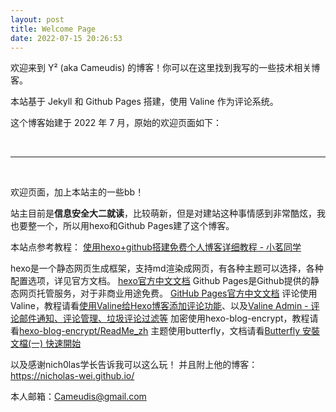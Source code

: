 ```yaml
---
layout: post
title: Welcome Page
date: 2022-07-15 20:26:53
---
```


 <!--
 ▄████▄   ▄▄▄       ███▄ ▄███▓▓█████  █    ██ ▓█████▄  ██▓  ██████ 
▒██▀ ▀█  ▒████▄    ▓██▒▀█▀ ██▒▓█   ▀  ██  ▓██▒▒██▀ ██▌▓██▒▒██    ▒ 
▒▓█    ▄ ▒██  ▀█▄  ▓██    ▓██░▒███   ▓██  ▒██░░██   █▌▒██▒░ ▓██▄   
▒▓▓▄ ▄██▒░██▄▄▄▄██ ▒██    ▒██ ▒▓█  ▄ ▓▓█  ░██░░▓█▄   ▌░██░  ▒   ██▒
▒ ▓███▀ ░ ▓█   ▓██▒▒██▒   ░██▒░▒████▒▒▒█████▓ ░▒████▓ ░██░▒██████▒▒
░ ░▒ ▒  ░ ▒▒   ▓▒█░░ ▒░   ░  ░░░ ▒░ ░░▒▓▒ ▒ ▒  ▒▒▓  ▒ ░▓  ▒ ▒▓▒ ▒ ░
  ░  ▒     ▒   ▒▒ ░░  ░      ░ ░ ░  ░░░▒░ ░ ░  ░ ▒  ▒  ▒ ░░ ░▒  ░ ░
░          ░   ▒   ░      ░      ░    ░░░ ░ ░  ░ ░  ░  ▒ ░░  ░  ░  
░ ░            ░  ░       ░      ░  ░   ░        ░     ░        ░  
░                                              ░
-->

欢迎来到 Y² (aka Cameudis) 的博客！你可以在这里找到我写的一些技术相关博客。

本站基于 Jekyll 和 Github Pages 搭建，使用 Valine 作为评论系统。

这个博客始建于 2022 年 7 月，原始的欢迎页面如下：

<br>

---

<br>

欢迎页面，加上本站主的一些bb！

站主目前是**信息安全大二就读**，比较萌新，但是对建站这种事情感到非常酷炫，我也要整一个，所以用hexo和Github Pages建了这个博客。

本站点参考教程：
[使用hexo+github搭建免费个人博客详细教程 - 小茗同学](https://www.cnblogs.com/liuxianan/p/build-blog-website-by-hexo-github.html#%E4%BD%BF%E7%94%A8hexo%E5%86%99%E5%8D%9A%E5%AE%A2)

hexo是一个静态网页生成框架，支持md渲染成网页，有各种主题可以选择，各种配置选项，详见官方文档。
[hexo官方中文文档](https://hexo.io/zh-cn/docs/)
Github Pages是Github提供的静态网页托管服务，对于非商业用途免费。
[GitHub Pages官方中文文档](https://docs.github.com/cn/pages)
评论使用Valine，教程请看[使用Valine给Hexo博客添加评论功能](https://cameudis.github.io/Tech/Blog/b9325487ff4b.html)、以及[Valine Admin - 评论邮件通知、评论管理、垃圾评论过滤等](https://github.com/DesertsP/Valine-Admin)
加密使用hexo-blog-encrypt，教程请看[hexo-blog-encrypt/ReadMe_zh](https://github.com/D0n9X1n/hexo-blog-encrypt/blob/master/ReadMe.zh.md)
主题使用butterfly，文档请看[Butterfly 安裝文檔(一) 快速開始](https://butterfly.js.org/posts/21cfbf15/)

以及感谢nich0las学长告诉我可以这么玩！
并且附上他的博客：<https://nicholas-wei.github.io/>

本人邮箱：Cameudis@gmail.com

